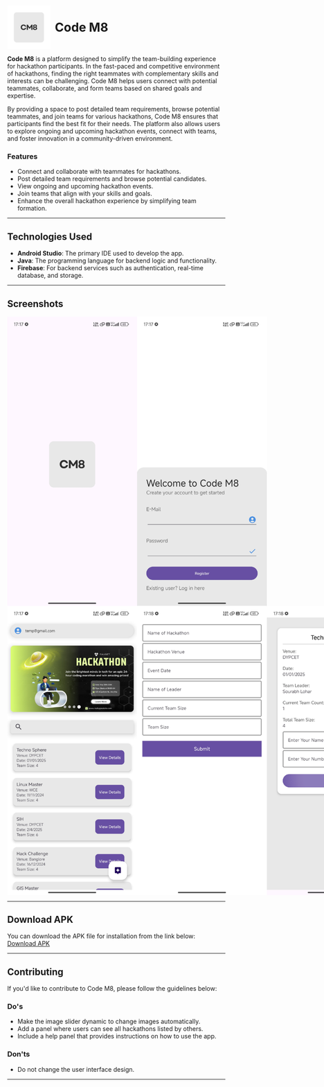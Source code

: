 <div style="display: flex; align-items: center;">
  <img src="assests/CM8.png" alt="Code M8 Logo" width="100" height="100" style="margin-right: 10px;">
  <h1 style="margin: 0; vertical-align: middle;">Code M8</h1>
</div>



**Code M8** is a platform designed to simplify the team-building experience for hackathon participants. In the fast-paced and competitive environment of hackathons, finding the right teammates with complementary skills and interests can be challenging. Code M8 helps users connect with potential teammates, collaborate, and form teams based on shared goals and expertise.

By providing a space to post detailed team requirements, browse potential teammates, and join teams for various hackathons, Code M8 ensures that participants find the best fit for their needs. The platform also allows users to explore ongoing and upcoming hackathon events, connect with teams, and foster innovation in a community-driven environment.

### Features
- Connect and collaborate with teammates for hackathons.
- Post detailed team requirements and browse potential candidates.
- View ongoing and upcoming hackathon events.
- Join teams that align with your skills and goals.
- Enhance the overall hackathon experience by simplifying team formation.

---

## Technologies Used

- **Android Studio**: The primary IDE used to develop the app.
- **Java**: The programming language for backend logic and functionality.
- **Firebase**: For backend services such as authentication, real-time database, and storage.

---

## Screenshots

<div style="display: flex; justify-content: space-between;">
  
  <img src="assests/2.jpg" alt="Code M8 Screenshot" width="300" height="auto">
  <img src="assests/1.jpg" alt="Login Page" width="300" height="auto">
  
</div>

<div style="display: flex; justify-content: space-between;">
  <img src="assests/4.jpg" alt="Code M8 Screenshot" width="300" height="auto">
  <img src="assests/3.jpg" alt="Code M8 Screenshot" width="300" height="auto">
  
<img src="assests/5.jpg" alt="Code M8 Screenshot" width="300" height="auto">
</div>


---

## Download APK

You can download the APK file for installation from the link below:
[Download APK](assests/cm8.apk)

---

## Contributing

If you'd like to contribute to Code M8, please follow the guidelines below:

### Do's
- Make the image slider dynamic to change images automatically.
- Add a panel where users can see all hackathons listed by others.
- Include a help panel that provides instructions on how to use the app.

### Don'ts
- Do not change the user interface design.

---
